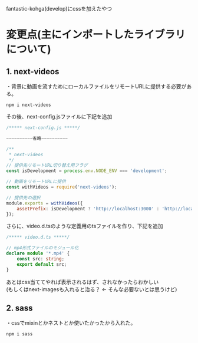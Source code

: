 fantastic-kohga(develop)にcssを加えたやつ

# 変更点(主にインポートしたライブラリについて)

## 1. next-videos
・背景に動画を流すためにローカルファイルをリモートURLに提供する必要がある。
```linux
npm i next-videos
```
その後、next-config.jsファイルに下記を追加
```js
/***** next-config.js *****/

~~~~~~~~~~省略~~~~~~~~~~

/**
 * next-videos
 */
// 提供先リモートURL切り替え用フラグ
const isDevelopment = process.env.NODE_ENV === 'development';

// 動画をリモートURLに提供
const withVideos = require('next-videos');

// 提供先の選択
module.exports = withVideos({
	assetPrefix: isDevelopment ? 'http://localhost:3000' : 'http://localhost',
});
```
さらに、video.d.tsのような定義用のtsファイルを作り、下記を追加
```ts
/***** video.d.ts *****/

// mp4形式ファイルのモジュール化
declare module '*.mp4' {
	const src: string;
	export default src;
}
```
あとはcss当ててやれば表示されるはず、されなかったらおかしい<br>
(もしくはnext-imagesも入れると治る？ ← そんな必要ないとは思うけど)

## 2. sass
・cssでmixinとかネストとか使いたかったから入れた。
```linux
npm i sass
```
